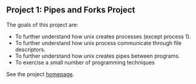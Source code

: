 ## Project 1: Pipes and Forks Project

The goals of this project are:

- To further understand how unix creates processes (except process 1).
- To further understand how unix process communicate through file descriptors.
- To further understand how unix creates pipes between programs.
- To exercise a small number of programming techniques

See the project [homepage](https://www.cs.miami.edu/home/burt/learning/csc421.231/proj1/).
